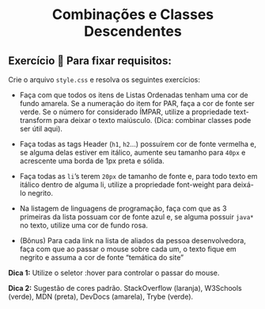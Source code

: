 # <p align="center">Combinações e Classes Descendentes</p>

## Exercício 🚀 Para fixar requisitos:

Crie o arquivo `style.css` e resolva os seguintes exercícios:

- Faça com que todos os itens de Listas Ordenadas tenham uma cor de fundo amarela. Se a numeração do item for PAR, faça a cor de fonte ser verde. Se o número for considerado ÍMPAR, utilize a propriedade text-transform para deixar o texto maiúsculo. (Dica: combinar classes pode ser útil aqui).

- Faça todas as tags Header (`h1`, `h2`…) possuírem cor de fonte vermelha e, se alguma delas estiver em itálico, aumente seu tamanho para `40px` e acrescente uma borda de 1px preta e sólida.

- Faça todas as `li`’s terem `20px` de tamanho de fonte e, para todo texto em itálico dentro de alguma li, utilize a propriedade font-weight para deixá-lo negrito.

- Na listagem de linguagens de programação, faça com que as 3 primeiras da lista possuam cor de fonte azul e, se alguma possuir `java*` no texto, utilize uma cor de fundo rosa.

- (Bônus) Para cada link na lista de aliados da pessoa desenvolvedora, faça com que ao passar o mouse sobre cada um, o texto fique em negrito e assuma a cor de fonte “temática do site”

**Dica 1:** Utilize o seletor :hover para controlar o passar do mouse.

**Dica 2:** Sugestão de cores padrão. StackOverflow (laranja), W3Schools (verde), MDN (preta), DevDocs (amarela), Trybe (verde).